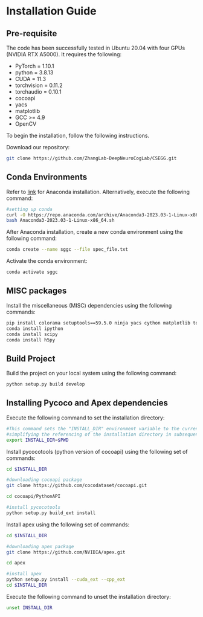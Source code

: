 # Installation Guide

## Pre-requisite

The code has been successfully tested in Ubuntu 20.04 with four GPUs (NVIDIA RTX A5000). It requires the following:
- PyTorch = 1.10.1 
- python = 3.8.13
- CUDA = 11.3
- torchvision = 0.11.2
- torchaudio = 0.10.1
- cocoapi
- yacs
- matplotlib
- GCC >= 4.9
- OpenCV

To begin the installation, follow the following instructions.

Download our repository:

```bash
git clone https://github.com/ZhangLab-DeepNeuroCogLab/CSEGG.git
```

## Conda Environments

Refer to [link](https://docs.anaconda.com/free/anaconda/install/index.html) for Anaconda installation. Alternatively, execute the following command:

```bash 
#setting up conda
curl -O https://repo.anaconda.com/archive/Anaconda3-2023.03-1-Linux-x86_64.sh
bash Anaconda3-2023.03-1-Linux-x86_64.sh
```
After Anaconda installation, create a new conda environment using the following command:
```bash 
conda create --name sggc --file spec_file.txt
```
Activate the conda environment:
```bash
conda activate sggc
```
## MISC packages
Install the miscellaneous (MISC) dependencies using the following commands:
```bash
pip install colorama setuptools==59.5.0 ninja yacs cython matplotlib tqdm opencv-python overrides
conda install ipython
conda install scipy
conda install h5py
```

## Build Project
Build the project on your local system using the following command: 
```bash
python setup.py build develop
```


## Installing Pycoco and Apex dependencies 

Execute the following command to set the installation directory:

```bash
#This command sets the "INSTALL_DIR" environment variable to the current working directory, 
#simplifying the referencing of the installation directory in subsequent steps.
export INSTALL_DIR=$PWD
```

Install pycocotools (python version of cocoapi) using the following set of commands:
```bash
cd $INSTALL_DIR

#downloading cocoapi package
git clone https://github.com/cocodataset/cocoapi.git

cd cocoapi/PythonAPI

#install pycocotools
python setup.py build_ext install
```

Install apex using the following set of commands:
```bash
cd $INSTALL_DIR

#downloading apex package
git clone https://github.com/NVIDIA/apex.git

cd apex

#install apex
python setup.py install --cuda_ext --cpp_ext
cd $INSTALL_DIR
```

Execute the following command to unset the installation directory:
```bash
unset INSTALL_DIR
```



